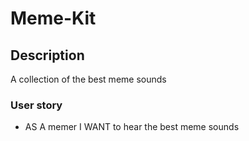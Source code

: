 # Meme-Kit

## Description

A collection of the best meme sounds

### User story
* AS A memer I WANT to hear the best meme sounds
